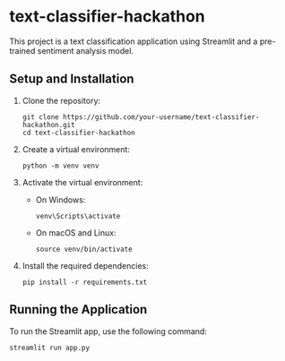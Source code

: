 # text-classifier-hackathon

This project is a text classification application using Streamlit and a pre-trained sentiment analysis model.

## Setup and Installation

1. Clone the repository:

   ```
   git clone https://github.com/your-username/text-classifier-hackathon.git
   cd text-classifier-hackathon
   ```

2. Create a virtual environment:

   ```
   python -m venv venv
   ```

3. Activate the virtual environment:
   - On Windows:

     ```
     venv\Scripts\activate
     ```

   - On macOS and Linux:

     ```
     source venv/bin/activate
     ```

4. Install the required dependencies:

   ```
   pip install -r requirements.txt
   ```

## Running the Application

To run the Streamlit app, use the following command:

```
streamlit run app.py
